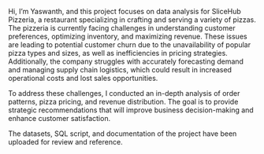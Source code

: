 Hi, 
I’m Yaswanth, and this project focuses on data analysis for SliceHub Pizzeria, a restaurant specializing in crafting and serving a variety of pizzas. 
The pizzeria is currently facing challenges in understanding customer preferences, optimizing inventory, and maximizing revenue. These issues are leading to 
potential customer churn due to the unavailability of popular pizza types and sizes, as well as inefficiencies in pricing strategies. Additionally, the company 
struggles with accurately forecasting demand and managing supply chain logistics, which could result in increased operational costs and lost sales opportunities.

To address these challenges, I conducted an in-depth analysis of order patterns, pizza pricing, and revenue distribution. The goal is to provide strategic recommendations 
that will improve business decision-making and enhance customer satisfaction.

The datasets, SQL script, and documentation of the project have been uploaded for review and reference.

